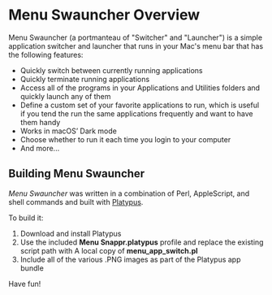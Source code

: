 # Menu Swauncher Overview

Menu Swauncher (a portmanteau of "Switcher" and "Launcher") is a simple application switcher and launcher that runs in your Mac's menu bar that has the following features:

- Quickly switch between currently running applications
- Quickly terminate running applications
- Access all of the programs in your Applications and Utilities folders and quickly launch any of them
- Define a custom set of your favorite applications to run, which is useful if you tend the run the same applications frequently and want to have them handy
- Works in macOS’ Dark mode
- Choose whether to run it each time you login to your computer
- And more...

## Building Menu Swauncher

*Menu Swauncher* was written in a combination of Perl, AppleScript, and shell commands and built with [Platypus](https://www.sveinbjorn.org/platypus).

To build it:

1. Download and install Platypus
2. Use the included **Menu Snappr.platypus** profile and replace the existing script path with A local copy of **menu_app_switch.pl**
3. Include all of the various .PNG images as part of the Platypus app bundle

Have fun!

